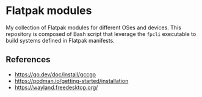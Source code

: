 # Flatpak modules

My collection of Flatpak modules for different OSes and devices.
This repository is composed of Bash script that leverage the
`fpcli` executable to build systems defined in Flatpak manifests.

## References
* https://go.dev/doc/install/gccgo
* https://podman.io/getting-started/installation
* https://wayland.freedesktop.org/
